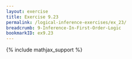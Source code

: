```yaml
---
layout: exercise
title: Exercise 9.23
permalink: /logical-inference-exercises/ex_23/
breadcrumb: 9-Inference-In-First-Order-Logic
bookmarkID: ex9.23
---
```


{% include mathjax_support %}

